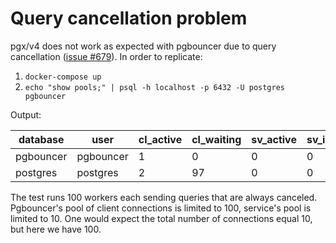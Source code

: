 Query cancellation problem
==========================

pgx/v4 does not work as expected with pgbouncer due to
query cancellation ([issue #679](https://github.com/jackc/pgx/issues/679)). In order to replicate:

1. `docker-compose up`
2. `echo "show pools;" | psql -h localhost -p 6432 -U postgres pgbouncer`

Output:

 database  |   user    | cl_active | cl_waiting | sv_active | sv_idle | sv_used | sv_tested | sv_login | maxwait | maxwait_us |  pool_mode
-----------|-----------|-----------|------------|-----------|---------|---------|-----------|----------|---------|------------|-------------
 pgbouncer | pgbouncer |         1 |          0 |         0 |       0 |       0 |         0 |        0 |       0 |          0 | statement
 postgres  | postgres  |         2 |         97 |         0 |       0 |       0 |         0 |        1 |       0 |     748640 | transaction
 
The test runs 100 workers each sending queries that are always canceled.
Pgbouncer's pool of client connections is limited to 100, service's pool is limited to 10. One would expect the total number of  connections equal 10, but here we have 100.
